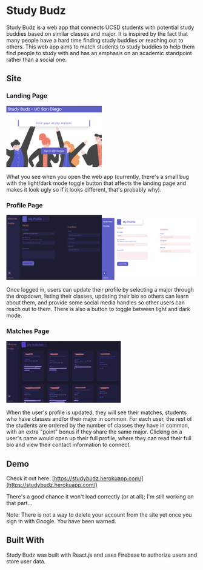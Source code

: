 # Study Budz

Study Budz is a web app that connects UCSD students with potential study buddies based on similar classes and major. It is inspired by the fact that many people have a hard time finding study buddies or reaching out to others. This web app aims to match students to study buddies to help them find people to study with and has an emphasis on an academic standpoint rather than a social one.

## Site
### Landing Page
<img src="screenshots/landing-page.png" width="50%">

What you see when you open the web app (currently, there's a small bug with the light/dark mode toggle button that affects the landing page and makes it look ugly so if it looks different, that's probably why).

### Profile Page
<img src="screenshots/profile-dark.png" width="50%"><img src="screenshots/profile-light.png" width="50%"> 

Once logged in, users can update their profile by selecting a major through the dropdown, listing their classes, updating their bio so others can learn about them, and provide some social media handles so other users can reach out to them. There is also a button to toggle between light and dark mode. 

### Matches Page
<img src="screenshots/matches-page-dark.png" width="60%"> 

When the user's profile is updated, they will see their matches, students who have classes and/or their major in common. For each user, the rest of the students are ordered by the number of classes they have in common, with an extra "point" bonus if they share the same major. Clicking on a user's name would open up their full profile, where they can read their full bio and view their contact information to connect.

## Demo

Check it out here: [https://studybudz.herokuapp.com/](https://studybudz.herokuapp.com/)

There's a good chance it won't load correctly (or at all); I'm still working on that part...

Note: There is not a way to delete your account from the site yet once you sign in with Google. You have been warned.

## Built With
Study Budz was built with React.js and uses Firebase to authorize users and store user data.
